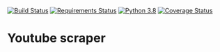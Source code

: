 [![Build Status](https://travis-ci.org/sergiishevchenko/youtube-parser.svg?branch=master)](https://travis-ci.org/sergiishevchenko/youtube-parser)
[![Requirements Status](https://requires.io/github/sergiishevchenko/youtube-parser/requirements.svg?branch=master)](https://requires.io/github/sergiishevchenko/youtube-parser/requirements/?branch=master)
[![Python 3.8](https://img.shields.io/badge/python-3.8-blue.svg)](https://www.python.org/downloads/release/python-382/)
[![Coverage Status](https://coveralls.io/repos/github/sergiishevchenko/youtube-parser/badge.svg)](https://coveralls.io/github/sergiishevchenko/youtube-parser)
# Youtube scraper

